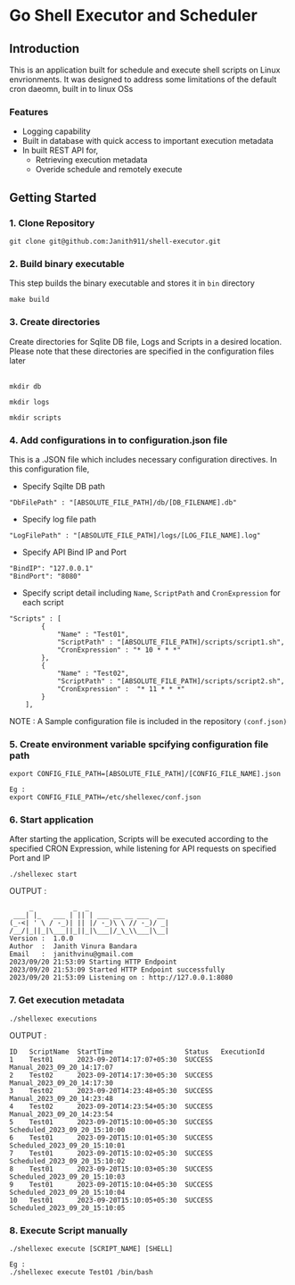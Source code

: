 # Go Shell Executor and Scheduler
## Introduction
This is an application built for schedule and execute shell scripts on Linux envrionments. It was designed to address some limitations of the default cron daeomn, built in to linux OSs
### Features
- Logging capability
- Built in database with quick access to important execution metadata
- In built REST API for,
  - Retrieving execution metadata
  - Overide schedule and remotely execute
## Getting Started
### 1. Clone Repository
```
git clone git@github.com:Janith911/shell-executor.git
```
### 2. Build binary executable
This step builds the binary executable and stores it in ```bin``` directory
```
make build
```
### 3. Create directories
Create directories for Sqlite DB file, Logs and Scripts in a desired location. Please note that these directories are specified in the configuration files later <br />
<br />
```
mkdir db
```
```
mkdir logs
```
```
mkdir scripts
```
### 4. Add configurations in to configuration.json file
This is a .JSON file which includes necessary configuration directives. In this configuration file,<br />
- Specify Sqilte DB path<br />
```
"DbFilePath" : "[ABSOLUTE_FILE_PATH]/db/[DB_FILENAME].db"
```
- Specify log file path<br />
```
"LogFilePath" : "[ABSOLUTE_FILE_PATH]/logs/[LOG_FILE_NAME].log"
```
- Specify API Bind IP and Port<br />
```
"BindIP": "127.0.0.1"
"BindPort": "8080"
```
- Specify script detail including ```Name```, ```ScriptPath``` and ```CronExpression``` for each script<br />
```
"Scripts" : [
        {
            "Name" : "Test01",
            "ScriptPath" : "[ABSOLUTE_FILE_PATH]/scripts/script1.sh",
            "CronExpression" : "* 10 * * *"
        },
        {
            "Name" : "Test02",
            "ScriptPath" : "[ABSOLUTE_FILE_PATH]/scripts/script2.sh",
            "CronExpression" :  "* 11 * * *"
        }
    ],
```
NOTE : A Sample configuration file is included in the repository ```(conf.json)```
### 5. Create environment variable spcifying configuration file path
```
export CONFIG_FILE_PATH=[ABSOLUTE_FILE_PATH]/[CONFIG_FILE_NAME].json

Eg :
export CONFIG_FILE_PATH=/etc/shellexec/conf.json
```
### 6. Start application
After starting the application, Scripts will be executed according to the specified CRON Expression, while listening for API requests on specified Port and IP
```
./shellexec start
```
OUTPUT : 
```
     _          _  _
 ___| |_   ___ | || | ___ __ __ ___  __
(_-<| ' \ / -_)| || |/ -_)\ \ // -_)/ _|
/__/|_||_|\___||_||_|\___|/_\_\\___|\__|
Version :  1.0.0
Author  :  Janith Vinura Bandara
Email   :  janithvinu@gmail.com
2023/09/20 21:53:09 Starting HTTP Endpoint
2023/09/20 21:53:09 Started HTTP Endpoint successfully
2023/09/20 21:53:09 Listening on : http://127.0.0.1:8080
```
### 7. Get execution metadata
```
./shellexec executions
```
OUTPUT : 
```
ID   ScriptName  StartTime                  Status   ExecutionId                    
1    Test01      2023-09-20T14:17:07+05:30  SUCCESS  Manual_2023_09_20_14:17:07     
2    Test02      2023-09-20T14:17:30+05:30  SUCCESS  Manual_2023_09_20_14:17:30     
3    Test02      2023-09-20T14:23:48+05:30  SUCCESS  Manual_2023_09_20_14:23:48     
4    Test02      2023-09-20T14:23:54+05:30  SUCCESS  Manual_2023_09_20_14:23:54     
5    Test01      2023-09-20T15:10:00+05:30  SUCCESS  Scheduled_2023_09_20_15:10:00  
6    Test01      2023-09-20T15:10:01+05:30  SUCCESS  Scheduled_2023_09_20_15:10:01  
7    Test01      2023-09-20T15:10:02+05:30  SUCCESS  Scheduled_2023_09_20_15:10:02  
8    Test01      2023-09-20T15:10:03+05:30  SUCCESS  Scheduled_2023_09_20_15:10:03  
9    Test01      2023-09-20T15:10:04+05:30  SUCCESS  Scheduled_2023_09_20_15:10:04  
10   Test01      2023-09-20T15:10:05+05:30  SUCCESS  Scheduled_2023_09_20_15:10:05
```
### 8. Execute Script manually
```
./shellexec execute [SCRIPT_NAME] [SHELL]

Eg :
./shellexec execute Test01 /bin/bash
```
